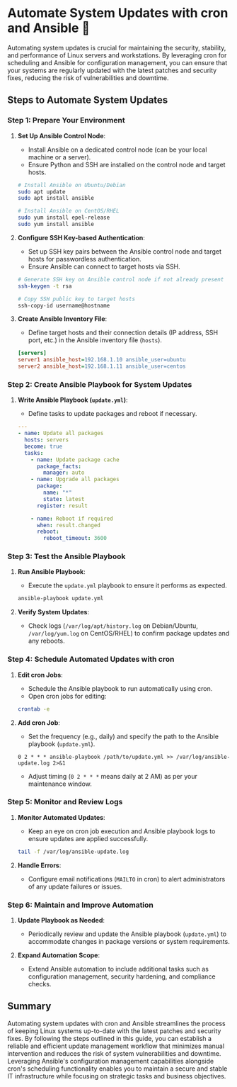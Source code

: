 # Automate System Updates with cron and Ansible 🚀

Automating system updates is crucial for maintaining the security, stability, and performance of Linux servers and workstations. By leveraging cron for scheduling and Ansible for configuration management, you can ensure that your systems are regularly updated with the latest patches and security fixes, reducing the risk of vulnerabilities and downtime.

## Steps to Automate System Updates

### Step 1: Prepare Your Environment

1. **Set Up Ansible Control Node**: 
   - Install Ansible on a dedicated control node (can be your local machine or a server).
   - Ensure Python and SSH are installed on the control node and target hosts.
   
   ```bash
   # Install Ansible on Ubuntu/Debian
   sudo apt update
   sudo apt install ansible
   
   # Install Ansible on CentOS/RHEL
   sudo yum install epel-release
   sudo yum install ansible
   ```

2. **Configure SSH Key-based Authentication**: 
   - Set up SSH key pairs between the Ansible control node and target hosts for passwordless authentication.
   - Ensure Ansible can connect to target hosts via SSH.

   ```bash
   # Generate SSH key on Ansible control node if not already present
   ssh-keygen -t rsa

   # Copy SSH public key to target hosts
   ssh-copy-id username@hostname
   ```

3. **Create Ansible Inventory File**: 
   - Define target hosts and their connection details (IP address, SSH port, etc.) in the Ansible inventory file (`hosts`).

   ```ini
   [servers]
   server1 ansible_host=192.168.1.10 ansible_user=ubuntu
   server2 ansible_host=192.168.1.11 ansible_user=centos
   ```

### Step 2: Create Ansible Playbook for System Updates

1. **Write Ansible Playbook (`update.yml`)**: 
   - Define tasks to update packages and reboot if necessary.

   ```yaml
   ---
   - name: Update all packages
     hosts: servers
     become: true
     tasks:
       - name: Update package cache
         package_facts:
           manager: auto
       - name: Upgrade all packages
         package:
           name: "*"
           state: latest
         register: result

       - name: Reboot if required
         when: result.changed
         reboot:
           reboot_timeout: 3600
   ```

### Step 3: Test the Ansible Playbook

1. **Run Ansible Playbook**: 
   - Execute the `update.yml` playbook to ensure it performs as expected.

   ```bash
   ansible-playbook update.yml
   ```

2. **Verify System Updates**: 
   - Check logs (`/var/log/apt/history.log` on Debian/Ubuntu, `/var/log/yum.log` on CentOS/RHEL) to confirm package updates and any reboots.

### Step 4: Schedule Automated Updates with cron

1. **Edit cron Jobs**: 
   - Schedule the Ansible playbook to run automatically using cron.
   - Open cron jobs for editing:

   ```bash
   crontab -e
   ```

2. **Add cron Job**: 
   - Set the frequency (e.g., daily) and specify the path to the Ansible playbook (`update.yml`).

   ```cron
   0 2 * * * ansible-playbook /path/to/update.yml >> /var/log/ansible-update.log 2>&1
   ```

   - Adjust timing (`0 2 * * *` means daily at 2 AM) as per your maintenance window.

### Step 5: Monitor and Review Logs

1. **Monitor Automated Updates**: 
   - Keep an eye on cron job execution and Ansible playbook logs to ensure updates are applied successfully.

   ```bash
   tail -f /var/log/ansible-update.log
   ```

2. **Handle Errors**: 
   - Configure email notifications (`MAILTO` in cron) to alert administrators of any update failures or issues.

### Step 6: Maintain and Improve Automation

1. **Update Playbook as Needed**: 
   - Periodically review and update the Ansible playbook (`update.yml`) to accommodate changes in package versions or system requirements.

2. **Expand Automation Scope**: 
   - Extend Ansible automation to include additional tasks such as configuration management, security hardening, and compliance checks.

## Summary

Automating system updates with cron and Ansible streamlines the process of keeping Linux systems up-to-date with the latest patches and security fixes. By following the steps outlined in this guide, you can establish a reliable and efficient update management workflow that minimizes manual intervention and reduces the risk of system vulnerabilities and downtime. Leveraging Ansible's configuration management capabilities alongside cron's scheduling functionality enables you to maintain a secure and stable IT infrastructure while focusing on strategic tasks and business objectives.
